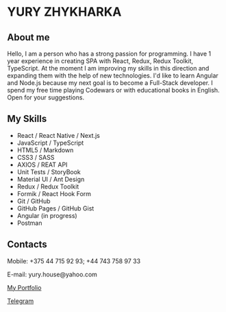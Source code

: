 # YURY ZHYKHARKA
## About me
Hello, I am a person who has a strong passion for programming. I have 1 year experience in creating SPA with React, Redux, Redux Toolkit, TypeScript.
At the moment I am improving my skills in this direction and expanding them with the help of new technologies.
I'd like to learn Angular and Node.js because my next goal is to become a Full-Stack developer.
I spend my free time playing Codewars or with educational books in English.
Open for your suggestions.
## My Skills
- React / React Native / Next.js
- JavaScript / TypeScript
- HTML5 / Markdown
- CSS3 / SASS
- AXIOS / REAT API
- Unit Tests / StoryBook
- Material UI / Ant Design
- Redux / Redux Toolkit
- Formik / React Hook Form
- Git / GitHub
- GitHub Pages / GitHub Gist
- Angular (in progress)
- Postman
## Contacts
<p>Mobile: +375 44 715 92 93; +44 743 758 97 33</p>
<p>E-mail: yury.house@yahoo.com</p>
<p><a href="https://yuryhouse.github.io/yurasz-portfolio">My Portfolio</a></p>
<p><a href="https://t.me/YuryHouse">Telegram</a></p>

